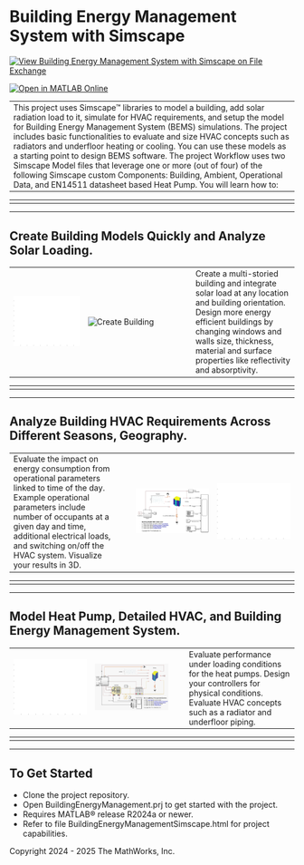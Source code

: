 # Building Energy Management System with Simscape

[![View Building Energy Management System with Simscape on File Exchange](https://www.mathworks.com/matlabcentral/images/matlab-file-exchange.svg)](https://mathworks.com/matlabcentral/fileexchange/175604-building-energy-management-system-with-simscape)

[![Open in MATLAB Online](https://www.mathworks.com/images/responsive/global/open-in-matlab-online.svg)](https://matlab.mathworks.com/open/github/v1?repo=simscape/Building-Energy-Management-Simscape)
 
 
<table>
  <tr>
    <td class="text-column" width=1200>This project uses Simscape&trade; libraries to model a building, add solar radiation load to it, 
simulate for HVAC  requirements, and setup the model for Building Energy Management System (BEMS) simulations. The project includes 
basic functionalities to evaluate and size HVAC concepts such as radiators and underfloor heating or cooling. You can use these models 
as a starting point to design BEMS software. The project Workflow uses two Simscape Model files that leverage one or more (out of four) 
of the following Simscape custom Components: Building, Ambient, Operational Data, and EN14511 datasheet based Heat Pump. You will learn 
how to:
    </td>
  </tr>
</table>

<table>
  <tr>
    <td class="text-column" width=1200></td>
  </tr>
</table>

<hr color="gray" size="10">

## Create Building Models Quickly and Analyze Solar Loading.
<table>
  <tr>
    <td class="image-column" width=400><img src="Overview/Images/createBuildingREADME.gif" alt="Create Building"></td>
    <td class="image-column" width=400><img src="Overview/Images/houseAnimationREADME.gif" alt="Create Building"></td>
    <td class="text-column" width=25></td>
    <td class="text-column" width=375>Create a multi-storied building and integrate solar load at any location and building orientation. Design more energy efficient buildings by changing windows and walls size, thickness, material and surface properties like reflectivity and absorptivity.</td>
  </tr>
</table>
 
<table>
  <tr>
    <td class="text-column" width=1200></td>
  </tr>
</table>

<hr color="gray" size="10">

## Analyze Building HVAC Requirements Across Different Seasons, Geography.
<table>
  <tr>
    <td class="text-column" width=375>Evaluate the impact on energy consumption from operational parameters linked to time of the day. Example operational parameters include number of occupants at a given day and time, additional electrical loads, and switching on/off the HVAC system. Visualize your results in 3D.</td>
    <td class="text-column" width=25></td>
    <td class="image-column" width=400><img src="Overview/Images/requirementAnalysisCanvas.png" alt="Building Heat Load Analysis"></td>
    <td class="image-column" width=400><img src="Overview/Images/houseHeatLoadREADME.gif" alt="Building Heat Load Analysis"></td>
  </tr>
</table>
 
<table>
  <tr>
    <td class="text-column" width=1200></td>
  </tr>
</table>

<hr color="gray" size="10">

## Model Heat Pump, Detailed HVAC, and Building Energy Management System.
<table>
  <tr>
    <td class="image-column" width=400><img src="Overview/Images/buildingAnimationREADME.gif" alt="HVAC Requirement Analysis"></td>
    <td class="image-column" width=400><img src="Overview/Images/simulateBuildingEnergyMgmtModel.png" alt="Tune Controller"></td>
    <td class="text-column" width=25></td>
    <td class="text-column" width=375>Evaluate performance under loading conditions for the heat pumps. Design your controllers for physical conditions. Evaluate HVAC concepts such as a radiator and underfloor piping.</td>
  </tr>
</table>

<table>
  <tr>
    <td class="text-column" width=1200></td>
  </tr>
</table>
 
<hr color="gray" size="10">
 
## To Get Started 
* Clone the project repository.
* Open BuildingEnergyManagement.prj to get started with the project. 
* Requires MATLAB&reg; release R2024a or newer.
* Refer to file BuildingEnergyManagementSimscape.html for project capabilities.
 

Copyright 2024 - 2025 The MathWorks, Inc.
